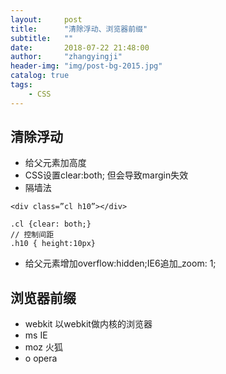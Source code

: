 ```yaml
---
layout:     post
title:      "清除浮动、浏览器前缀"
subtitle:   ""
date:       2018-07-22 21:48:00
author:     "zhangyingji"
header-img: "img/post-bg-2015.jpg"
catalog: true
tags:
    - CSS
---
```


## 清除浮动

- 给父元素加高度
- CSS设置clear:both; 但会导致margin失效
- 隔墙法

```
<div class=”cl h10”></div> 

.cl {clear: both;} 
// 控制间距
.h10 { height:10px} 
```

- 给父元素增加overflow:hidden;IE6追加_zoom: 1;


## 浏览器前缀

- webkit  以webkit做内核的浏览器
- ms IE
- moz 火狐
- o opera


